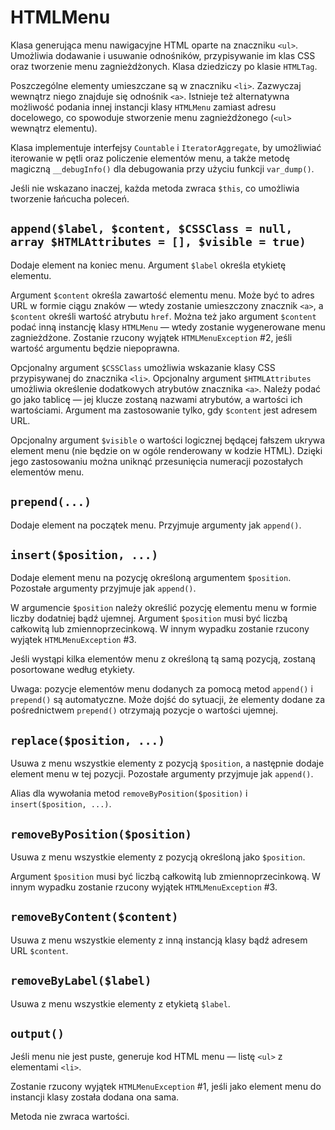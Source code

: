 HTMLMenu
===

Klasa generująca menu nawigacyjne HTML oparte na znaczniku `<ul>`. Umożliwia dodawanie i usuwanie odnośników, przypisywanie im klas CSS oraz tworzenie menu zagnieżdżonych. Klasa dziedziczy po klasie `HTMLTag`.

Poszczególne elementy umieszczane są w znaczniku `<li>`. Zazwyczaj wewnątrz niego znajduje się odnośnik `<a>`. Istnieje też alternatywna możliwość podania innej instancji klasy `HTMLMenu` zamiast adresu docelowego, co spowoduje stworzenie menu zagnieżdżonego (`<ul>` wewnątrz elementu).

Klasa implementuje interfejsy `Countable` i `IteratorAggregate`, by umożliwiać iterowanie w pętli oraz policzenie elementów menu, a także metodę magiczną `__debugInfo()` dla debugowania przy użyciu funkcji `var_dump()`.

Jeśli nie wskazano inaczej, każda metoda zwraca `$this`, co umożliwia tworzenie łańcucha poleceń.

## `append($label, $content, $CSSClass = null, array $HTMLAttributes = [], $visible = true)`

Dodaje element na koniec menu. Argument `$label` określa etykietę elementu.

Argument `$content` określa zawartość elementu menu. Może być to adres URL w formie ciągu znaków — wtedy zostanie umieszczony znacznik `<a>`, a `$content` określi wartość atrybutu `href`. Można też jako argument `$content` podać inną instancję klasy `HTMLMenu` — wtedy zostanie wygenerowane menu zagnieżdżone. Zostanie rzucony wyjątek `HTMLMenuException` #2, jeśli wartość argumentu będzie niepoprawna.

Opcjonalny argument `$CSSClass` umożliwia wskazanie klasy CSS przypisywanej do znacznika `<li>`. Opcjonalny argument `$HTMLAttributes` umożliwia określenie dodatkowych atrybutów znacznika `<a>`. Należy podać go jako tablicę — jej klucze zostaną nazwami atrybutów, a wartości ich wartościami. Argument ma zastosowanie tylko, gdy `$content` jest adresem URL.

Opcjonalny argument `$visible` o wartości logicznej będącej fałszem ukrywa element menu (nie będzie on w ogóle renderowany w kodzie HTML). Dzięki jego zastosowaniu można uniknąć przesunięcia numeracji pozostałych elementów menu.

## `prepend(...)`

Dodaje element na początek menu. Przyjmuje argumenty jak `append()`.

## `insert($position, ...)`

Dodaje element menu na pozycję określoną argumentem `$position`. Pozostałe argumenty przyjmuje jak `append()`.

W argumencie `$position` należy określić pozycję elementu menu w formie liczby dodatniej bądź ujemnej. Argument `$position` musi być liczbą całkowitą lub zmiennoprzecinkową. W innym wypadku zostanie rzucony wyjątek `HTMLMenuException` #3.

Jeśli wystąpi kilka elementów menu z określoną tą samą pozycją, zostaną posortowane według etykiety.

Uwaga: pozycje elementów menu dodanych za pomocą metod `append()` i `prepend()` są automatyczne. Może dojść do sytuacji, że elementy dodane za pośrednictwem `prepend()` otrzymają pozycje o wartości ujemnej.

## `replace($position, ...)`

Usuwa z menu wszystkie elementy z pozycją `$position`, a następnie dodaje element menu w tej pozycji. Pozostałe argumenty przyjmuje jak `append()`.

Alias dla wywołania metod `removeByPosition($position)` i `insert($position, ...)`.

## `removeByPosition($position)`

Usuwa z menu wszystkie elementy z pozycją określoną jako `$position`.

Argument `$position` musi być liczbą całkowitą lub zmiennoprzecinkową. W innym wypadku zostanie rzucony wyjątek `HTMLMenuException` #3.

## `removeByContent($content)`

Usuwa z menu wszystkie elementy z inną instancją klasy bądź adresem URL `$content`.

## `removeByLabel($label)`

Usuwa z menu wszystkie elementy z etykietą `$label`.

## `output()`

Jeśli menu nie jest puste, generuje kod HTML menu — listę `<ul>` z elementami `<li>`.

Zostanie rzucony wyjątek `HTMLMenuException` #1, jeśli jako element menu do instancji klasy została dodana ona sama.

Metoda nie zwraca wartości.